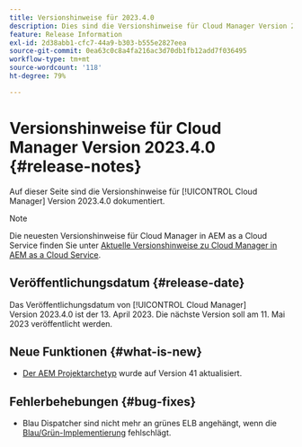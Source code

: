```yaml
---
title: Versionshinweise für 2023.4.0
description: Dies sind die Versionshinweise für Cloud Manager Version 2023.4.0.
feature: Release Information
exl-id: 2d38abb1-cfc7-44a9-b303-b555e2827eea
source-git-commit: 0ea63c0c8a4fa216ac3d70db1fb12add7f036495
workflow-type: tm+mt
source-wordcount: '118'
ht-degree: 79%

---
```



# Versionshinweise für Cloud Manager Version 2023.4.0 {#release-notes}

Auf dieser Seite sind die Versionshinweise für [!UICONTROL Cloud Manager] Version 2023.4.0 dokumentiert.

>[!NOTE]
>
>Die neuesten Versionshinweise für Cloud Manager in AEM as a Cloud Service finden Sie unter [Aktuelle Versionshinweise zu Cloud Manager in AEM as a Cloud Service](https://experienceleague.adobe.com/docs/experience-manager-cloud-service/content/implementing/using-cloud-manager/release-notes-cloud-manager/release-notes-cm-current.html?lang=de).

## Veröffentlichungsdatum {#release-date}

Das Veröffentlichungsdatum von [!UICONTROL Cloud Manager] Version 2023.4.0 ist der 13. April 2023. Die nächste Version soll am 11. Mai 2023 veröffentlicht werden.

## Neue Funktionen {#what-is-new}

* [Der AEM Projektarchetyp](https://experienceleague.adobe.com/docs/experience-manager-core-components/using/developing/archetype/overview.html?lang=de) wurde auf Version 41 aktualisiert.

## Fehlerbehebungen {#bug-fixes}

* Blau Dispatcher sind nicht mehr an grünes ELB angehängt, wenn die [Blau/Grün-Implementierung](/help/introduction.md#blue-green) fehlschlägt.
